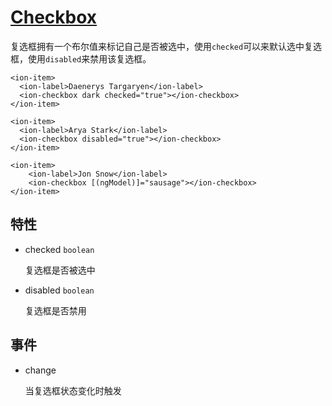 
# [Checkbox](http://ionicframework.com/docs/v2/api/components/checkbox/Checkbox/)

复选框拥有一个布尔值来标记自己是否被选中，使用`checked`可以来默认选中复选框，使用`disabled`来禁用该复选框。

```
<ion-item>
  <ion-label>Daenerys Targaryen</ion-label>
  <ion-checkbox dark checked="true"></ion-checkbox>
</ion-item>

<ion-item>
  <ion-label>Arya Stark</ion-label>
  <ion-checkbox disabled="true"></ion-checkbox>
</ion-item>

<ion-item>
	<ion-label>Jon Snow</ion-label>
   	<ion-checkbox [(ngModel)]="sausage"></ion-checkbox>
</ion-item>
```

## 特性

- checked `boolean`

	复选框是否被选中

- disabled `boolean`

	复选框是否禁用

## 事件

- change

	当复选框状态变化时触发